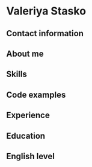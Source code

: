 # Valeriya Stasko
## Contact information
## About me
## Skills
## Code examples
## Experience
## Education
## English level
